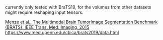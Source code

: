 currently only tested with BraTS19, for the volumes from other datasets might require reshaping input tensors. 

[Menze et al., The Multimodal Brain TumorImage Segmentation Benchmark (BRATS), IEEE Trans. Med. Imaging, 2015](https://ieeexplore.ieee.org/stamp/stamp.jsp?tp=&arnumber=6975210)
https://www.med.upenn.edu/cbica/brats2019/data.html
